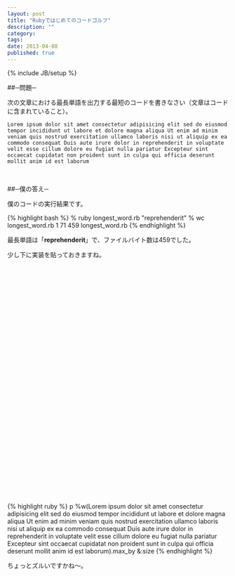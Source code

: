 ```yaml
---
layout: post
title: "Rubyではじめてのコードゴルフ"
description: ""
category: 
tags: 
date: 2013-04-08
published: true
---
```

{% include JB/setup %}

##─問題─

次の文章における最長単語を出力する最短のコードを書きなさい（文章はコードに含まれていること）。

    Lorem ipsum dolor sit amet consectetur adipisicing elit sed do eiusmod tempor incididunt ut labore et dolore magna aliqua Ut enim ad minim veniam quis nostrud exercitation ullamco laboris nisi ut aliquip ex ea commodo consequat Duis aute irure dolor in reprehenderit in voluptate velit esse cillum dolore eu fugiat nulla pariatur Excepteur sint occaecat cupidatat non proident sunt in culpa qui officia deserunt mollit anim id est laborum

<br />


##─僕の答え─

僕のコードの実行結果です。

{% highlight bash %}
% ruby longest_word.rb
"reprehenderit"
% wc longest_word.rb
       1      71     459 longest_word.rb
{% endhighlight %}

最長単語は「**reprehenderit**」で、ファイルバイト数は459でした。

少し下に実装を貼っておきますね。

<br />
<br />
<br />
<br />
<br />
<br />
<br />
<br />
<br />
<br />
<br />
<br />
<br />
<br />
<br />
<br />
<br />
<br />
<br />
<br />
<br />
<br />
<br />
<br />
<br />
<br />
<br />
<br />
<br />
<br />
<br />

{% highlight ruby %}
p %w(Lorem ipsum dolor sit amet consectetur adipisicing elit sed do eiusmod tempor incididunt ut labore et dolore magna aliqua Ut enim ad minim veniam quis nostrud exercitation ullamco laboris nisi ut aliquip ex ea commodo consequat Duis aute irure dolor in reprehenderit in voluptate velit esse cillum dolore eu fugiat nulla pariatur Excepteur sint occaecat cupidatat non proident sunt in culpa qui officia deserunt mollit anim id est laborum).max_by &:size
{% endhighlight %}

ちょっとズルいですかね〜。


